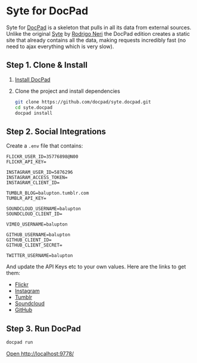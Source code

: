 # Syte for DocPad

Syte for [DocPad](http://docpad.org) is a skeleton that pulls in all its data from external sources. Unlike the original [Syte](http://rigoneri.github.com/syte/) by [Rodrigo Neri](https://github.com/rigoneri) the DocPad edition creates a static site that already contains all the data, making requests incredibly fast (no need to ajax everything which is very slow).


## Step 1. Clone & Install

1. [Install DocPad](http://docpad.org)

1. Clone the project and install dependencies

	``` bash
	git clone https://github.com/docpad/syte.docpad.git
	cd syte.docpad
	docpad install
	```


## Step 2. Social Integrations

Create a `.env` file that contains:

```
FLICKR_USER_ID=35776898@N00
FLICKR_API_KEY=

INSTAGRAM_USER_ID=5876296
INSTAGRAM_ACCESS_TOKEN=
INSTAGRAM_CLIENT_ID=

TUMBLR_BLOG=balupton.tumblr.com
TUMBLR_API_KEY=

SOUNDCLOUD_USERNAME=balupton
SOUNDCLOUD_CLIENT_ID=

VIMEO_USERNAME=balupton

GITHUB_USERNAME=balupton
GITHUB_CLIENT_ID=
GITHUB_CLIENT_SECRET=

TWITTER_USERNAME=balupton
```

And update the API Keys etc to your own values. Here are the links to get them:

- [Flickr](http://www.flickr.com/services/apps/create/noncommercial/?)
- [Instagram](http://instagram.com/developer/clients/register/)
- [Tumblr](http://www.tumblr.com/oauth/register)
- [Soundcloud](http://soundcloud.com/you/apps/new)
- [GitHub](https://github.com/settings/applications/new)


## Step 3. Run DocPad

``` bash
docpad run
```

[Open http://localhost:9778/](http://localhost:9778/)

